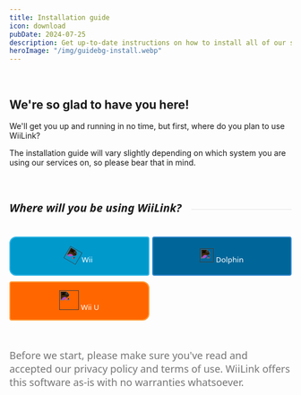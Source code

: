 ```yaml
---
title: Installation guide
icon: download
pubDate: 2024-07-25
description: Get up-to-date instructions on how to install all of our services!
heroImage: "/img/guidebg-install.webp"
---
```


<br>

## We're so glad to have you here!

We'll get you up and running in no time, but first, where do you plan to use WiiLink?

<l class="notice info fullwidth">The installation guide will vary slightly depending on which system you are using our services on, so please bear that in mind.</l>

</br>
<div style="display: flex; gap:8px; align-items: center;">
  <h5 style="font-family: system-ui; font-size:20px;">Where will you be using WiiLink?</h5>
  <hr style="flex-grow: 1; border: none; opacity:0.1; border-top: 2px solid var(--color); margin-left: 10px">
</div>
<div style="display:grid; grid-template-columns:repeat(auto-fit, minmax(200px, 1fr));  margin-bottom:50px; gap:5px; flex-wrap:nowrap; position:relative;">
  <div style="width:100%; height:70px; margin-top:5px; position:relative;">
    <a href="/guide/wii">
      <button type="button" style="width:100%; height:70px; color:white !important; font-family:system-ui; border-radius:12px 4px 4px 12px; background-color:#0099CC; border:2px solid #33B5E5; transition: all 0.3s ease;" class="btn1 btn btn-primary">
        <img src="../../img/wiimote.webp" style="rotate:30deg; filter:invert(1);" height="25px"> Wii
      </button>
    </a>
  </div>
  <div style="width:100%; height:70px; margin-top:5px; position:relative;">
    <a href="/guide/dolphin">
      <button type="button" style="width:100%; height:70px; color:white !important; font-family:system-ui; border-radius:4px 4px 4px 4px; background-color:#006699; border:2px solid #3388CC; transition: all 0.3s ease;" class="btn1 btn btn-primary">
        <img src="../../img/dolphin.webp" style="filter:invert(1);" height="25px"> Dolphin
      </button>
    </a>
  </div>
  <div style="width:100%; height:70px; margin-top:5px; position:relative;">
    <a href="/guide/vwii">
      <button type="button" style="width:100%; height:70px; color:white !important; font-family:system-ui; border-radius:4px 12px 12px 4px; background-color:#FF6600; border:2px solid #FF9933; transition: all 0.3s ease;" class="btn1 btn btn-primary">
        <img src="../../img/gamepad.webp" style="filter:invert(1);" height="35px"> Wii U
      </button>
    </a>
  </div>
</div>
<span style="filter:opacity(0.6); font-size:18px; font-family:system-ui;">
Before we start, please make sure you've read and accepted our privacy policy and terms of use. WiiLink offers this software as-is with no warranties whatsoever.
</span>

<br><br><br>

<style>
  .btn1:hover {
    filter: brightness(0.9);
  }
  .btn1:active {
    filter: brightness(0.8);
    transform: scale(0.98);
  }
    @media (max-width: 600px) {
    div div:nth-child(1) a .btn1 {
      border-radius:16px 16px 4px 4px !important;
    }
     div div:nth-child(2) a .btn1 {
      border-radius:4px !important;
    }
     div div:nth-child(3) a .btn1 {
      border-radius:4px 4px 16px 16px !important;
    }
  }
</style>
</div>
